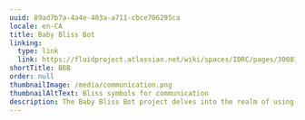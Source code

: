 ```yaml
---
uuid: 89ad7b7a-4a4e-403a-a711-cbce706295ca
locale: en-CA
title: Baby Bliss Bot
linking:
  type: link
  link: https://fluidproject.atlassian.net/wiki/spaces/IDRC/pages/30081069/Baby+Bliss+Bot
shortTitle: BBB
order: null
thumbnailImage: /media/communication.png
thumbnailAltText: Bliss symbols for communication
description: The Baby Bliss Bot project delves into the realm of using AI tools for language development and translation to enhance communication for individuals who communicate with Alternative and Augmentative Communication (AAC) devices and rely on a minority language system.
---
```

